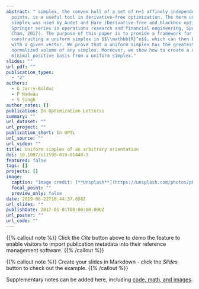 ```yaml
---
abstract: " simplex, the convex hull of a set of n+1 affinely independent
  points, is a useful tool in derivative-free optimization. The term uniform
  simplex was used by Audet and Hare (Derivative-free and blackbox optimization.
  Springer series in operations research and financial engineering, Springer,
  Cham, 2017). The purpose of this paper is to provide a framework for
  constructing a uniform simplex in $$\\mathbb{R}^n$$, which can then be aligned
  with a given vector. We prove that a uniform simplex has the greatest
  normalized volume of any simplex. Moreover, we show how to create a uniform
  minimal positive basis from a uniform simplex."
slides: ""
url_pdf: ""
publication_types:
  - "2"
authors:
  - G Jarry-Bolduc
  - P Nadeau
  - S Singh
author_notes: []
publication: In Optimization Letterss
summary: ""
url_dataset: ""
url_project: ""
publication_short: In OPTL
url_source: ""
url_video: ""
title: Uniform simplex of an arbitrary orientation
doi: 10.1007/s11590-019-01448-3
featured: false
tags: []
projects: []
image:
  caption: "Image credit: [**Unsplash**](https://unsplash.com/photos/pLCdAaMFLTE)"
  focal_point: ""
  preview_only: false
date: 2019-06-22T18:44:37.658Z
url_slides: ""
publishDate: 2017-01-01T00:00:00.000Z
url_poster: ""
url_code: ""
---
```


{{% callout note %}}
Click the *Cite* button above to demo the feature to enable visitors to import publication metadata into their reference management software.
{{% /callout %}}

{{% callout note %}}
Create your slides in Markdown - click the *Slides* button to check out the example.
{{% /callout %}}

Supplementary notes can be added here, including [code, math, and images](https://wowchemy.com/docs/writing-markdown-latex/).

